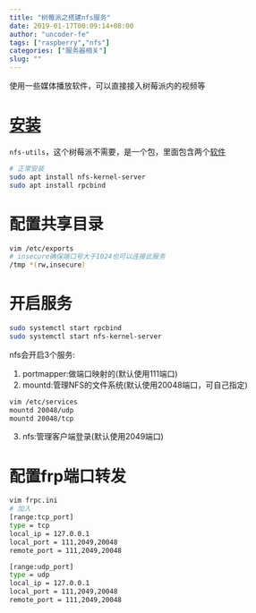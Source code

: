 ```yaml
---
title: "树莓派之搭建nfs服务"
date: 2019-01-17T00:09:14+08:00
author: "uncoder-fe"
tags: ["raspberry","nfs"]
categories: ["服务器相关"]
slug: ""
---
```


使用一些媒体播放软件，可以直接接入树莓派内的视频等

<!-- more -->

# [安装](https://packages.debian.org/stretch/rpcbind)
`nfs-utils`，这个树莓派不需要，是一个包，里面包含两个[软件](https://packages.debian.org/search?arch=armhf&searchon=sourcenames&keywords=nfs-utils)

```bash
# 正常安装
sudo apt install nfs-kernel-server
sudo apt install rpcbind
```

# 配置共享目录

```bash
vim /etc/exports
# insecure确保端口号大于1024也可以连接此服务
/tmp *(rw,insecure)
```

# 开启服务

```bash
sudo systemctl start rpcbind
sudo systemctl start nfs-kernel-server
```

nfs会开启3个服务:  
1. portmapper:做端口映射的(默认使用111端口)
2. mountd:管理NFS的文件系统(默认使用20048端口，可自己指定)

```bash
vim /etc/services
mountd 20048/udp
mountd 20048/tcp
```
3. nfs:管理客户端登录(默认使用2049端口)  

# 配置frp端口转发

```bash
vim frpc.ini
# 加入
[range:tcp_port]
type = tcp
local_ip = 127.0.0.1
local_port = 111,2049,20048
remote_port = 111,2049,20048

[range:udp_port]
type = udp
local_ip = 127.0.0.1
local_port = 111,2049,20048
remote_port = 111,2049,20048
```
